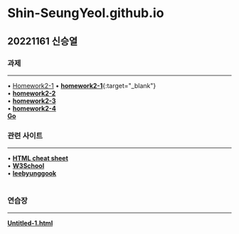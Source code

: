 # Shin-SeungYeol.github.io
## 20221161 신승열
### 과제
-----------
• <a href="https://shin-seungyeol.github.io/homework2-1" target="_blank">Homework2-1</a>
• [**homework2-1**](https://shin-seungyeol.github.io/homework2-1){:target="_blank"} <br>
• [**homework2-2**](https://shin-seungyeol.github.io/homework2-2)<br>
• [**homework2-3**](https://shin-seungyeol.github.io/homework2-3)<br>
• [**homework2-4**](https://shin-seungyeol.github.io/homework2-4)<br>
<a href="http://naver.com" target="_blank">**Go**</a>
<br>
### 관련 사이트
-----------
• [**HTML cheat sheet**](https://web.stanford.edu/group/csp/cs21/htmlcheatsheet.pdf)<br>
• [**W3School**](https://www.w3schools.com/html/default.asp)<br>
• [**leebyunggook**](http://kowon.dongseo.ac.kr/~lbg/)<br>
<br>
### 연습장
-----------
[**Untitled-1.html**](https://shin-seungyeol.github.io/Untitled-1)
